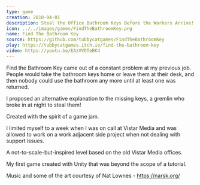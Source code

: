 ```yaml
---
type: game
creation: 2018-04-01
description: Steal the Office Bathroom Keys Before the Workers Arrive!
icon: ../../images/games/FindTheBathroomKey.png
name: Find The Bathroom Key
source: https://github.com/tubbycatgames/FindTheBathroomKey
play: https://tubbycatgames.itch.io/find-the-bathroom-key
video: https://youtu.be/EAzVVDTeBK4
---
```


Find the Bathroom Key came out of a constant problem at my previous job.
People would take the bathroom keys home or leave them at their desk,
and then nobody could use the bathroom any more until at least one was
returned.

I proposed an alternative explanation to the missing keys,
a gremlin who broke in at night to steal them!

Created with the spirit of a game jam.

I limited myself to a week when I was on call at Vistar Media and was
allowed to work on a work adjacent side project when not dealing with
support issues.

A not-to-scale-but-inspired level based on the old Vistar Media offices.

My first game created with Unity that was beyond the scope of a tutorial.

Music and some of the art courtesy of Nat Lownes - https://narsk.org/
